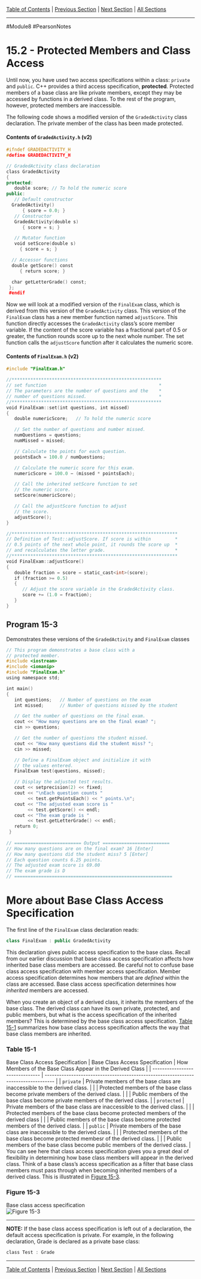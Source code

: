 [Table of Contents](/README.md) | [Previous Section](15.1%20-%20What%20is%20Inheritance.md) | [Next Section](15.3%20-%20Constructors%20and%20Destructors%20in%20Base%20and%20Derived%20Classes.md) | [All Sections](/Module%209/Pearson%20Notes/)
***
#Module8 #PearsonNotes
# 15.2 - Protected Members and Class Access
Until now, you have used two access specifications within a class: `private` ﻿and `public`. C++ provides a third access specification, **protected**. Protected members of a base class are like private members, except they may be accessed by functions in a derived class. To the rest of the program, however, protected members are inaccessible.

The following code shows a modified version of the `GradedActivity` class declaration. The private member of the class has been made protected. 

#### Contents of `GradedActivity.h` (v2)
```c++
#ifndef GRADEDACTIVITY_H
#define GRADEDACTIVITY_H

// GradedActivity class declaration
class GradedActivity
{
protected:
   double score; // To hold the numeric score
public:
   // Default constructor
  GradedActivity()
      { score = 0.0; }
   // Constructor
   GradedActivity(double s)
      { score = s; }

   // Mutator function
   void setScore(double s)
     { score = s; }

  // Accessor functions
  double getScore() const
     { return score; }

  char getLetterGrade() const;
 };
 #endif
```

Now we will look at a modified version of the `FinalExam` class, which is derived from this version of the `GradedActivity` class. This version of the `FinalExam` class has a new member function named `adjustScore`. This function directly accesses the `GradedActivity` class’s score member variable. If the content of the score variable has a fractional part of 0.5 or greater, the function rounds score up to the next whole number. The set function calls the `adjustScore` function after it calculates the numeric score. 

#### Contents of `FinalExam.h` (v2)
```c++
#include "FinalExam.h"

//********************************************************
// set function                                          *
// The parameters are the number of questions and the    *
// number of questions missed.                           *
//********************************************************
void FinalExam::set(int questions, int missed)
{
   double numericScore;   // To hold the numeric score

   // Set the number of questions and number missed.
   numQuestions = questions;
   numMissed = missed;

   // Calculate the points for each question.
   pointsEach = 100.0 / numQuestions;

   // Calculate the numeric score for this exam.
   numericScore = 100.0 − (missed * pointsEach);

   // Call the inherited setScore function to set
   // the numeric score.
   setScore(numericScore);

   // Call the adjustScore function to adjust
   // the score.
   adjustScore();
}

//**************************************************************
// Definition of Test::adjustScore. If score is within         *
// 0.5 points of the next whole point, it rounds the score up  *
// and recalculates the letter grade.                          *
//**************************************************************
void FinalExam::adjustScore()
{
   double fraction = score − static_cast<int>(score);
   if (fraction >= 0.5)
   {
      // Adjust the score variable in the GradedActivity class.
      score += (1.0 − fraction);
   }
}
```

## Program 15-3
Demonstrates these versions of the `GradedActivity` and `FinalExam` classes
```c++
// This program demonstrates a base class with a
// protected member.
#include <iostream>
#include <iomanip>
#include "FinalExam.h"
using namespace std;

int main()
{
   int questions;   // Number of questions on the exam
   int missed;      // Number of questions missed by the student

   // Get the number of questions on the final exam.
   cout << "How many questions are on the final exam? ";
   cin >> questions;

   // Get the number of questions the student missed.
   cout << "How many questions did the student miss? ";
   cin >> missed;

   // Define a FinalExam object and initialize it with
   // the values entered.
   FinalExam test(questions, missed);

   // Display the adjusted test results.
   cout << setprecision(2) << fixed;
   cout << "\nEach question counts "
        << test.getPointsEach() << " points.\n";
   cout << "The adjusted exam score is "
        << test.getScore() << endl;
   cout << "The exam grade is "
        << test.getLetterGrade() << endl;
   return 0;
 }
 
// ========================= Output =========================
// How many questions are on the final exam? 16 [Enter]
// How many questions did the student miss? 5 [Enter] 
// Each question counts 6.25 points.
// The adjusted exam score is 69.00
// The exam grade is D
// ===========================================================
```

# More about Base Class Access Specification
The first line of the `FinalExam` class declaration reads:
```c++
class FinalExam : public GradedActivity
```
This declaration gives public access specification to the base class. Recall from our earlier discussion that base class access specification affects how inherited base class members are accessed. Be careful not to confuse base class access specification with member access specification. Member access specification determines how members that are *defined* within the class are accessed. Base class access specification determines how *inherited* members are accessed.

When you create an object of a derived class, it inherits the members of the base class. The derived class can have its own private, protected, and public members, but what is the access specification of the inherited members? This is determined by the base class access specification. [Table 15-1](#Table-15-1) summarizes how base class access specification affects the way that base class members are inherited.

### Table 15-1
Base Class Access Specification
| Base Class Access Specification | How Members of the Base Class Appear in the Derived Class                          |
| ------------------------------- | ---------------------------------------------------------------------------------- |
| `private`                       | Private members of the base class are inaccessible to the derived class.           |
|                                 | Protected members of the base class become private members of the derived class.   |
|                                 | Public members of the base class become private members of the derived class.      |
| `protected`                     | Private members of the base class are inaccessible to the derived class.           |
|                                 | Protected members of the base class become protected members of the derived class  |
|                                 | Public members of the base class become protected members of the derived class.    |
| `public`                        | Private members of the base class are inaccessible to the derived class.           |
|                                 | Protected members of the base class become protected membesr of the derived class. |
|                                 | Public members of the base class become public members of the derived class.                                                                                   |
You can see here that class access specification gives you a great deal of flexibility in determining how base class members will appear in the derived class. Think of a base class’s access specification as a filter that base class members must pass through when becoming inherited members of a derived class. This is illustrated in [Figure 15-3](#Figure-15-3).

### Figure 15-3
Base class access specification <br />
![Figure 15-3](Singular%20Photos/15.2%20-%20Figure%2015-3.png) <br />
***
**NOTE:** If the base class access specification is left out of a declaration, the default access specification is private. For example, in the following declaration, Grade is declared as a private base class:
```c++
class Test : Grade
```
***
[Table of Contents](/README.md) | [Previous Section](15.1%20-%20What%20is%20Inheritance.md) | [Next Section](15.3%20-%20Constructors%20and%20Destructors%20in%20Base%20and%20Derived%20Classes.md) | [All Sections](/Module%209/Pearson%20Notes/)